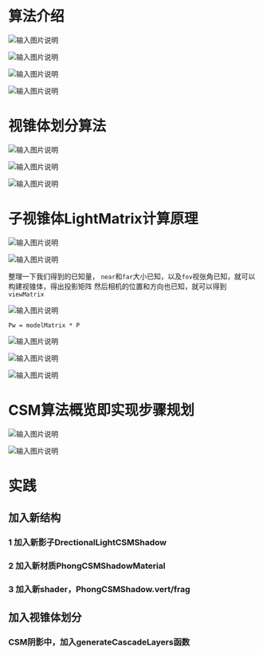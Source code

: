 # 算法介绍
 ![输入图片说明](/imgs/2025-02-28/MlvIKaHW69fbrCui.png)
 
![输入图片说明](/imgs/2025-02-28/cIszCS4ep3rp44ep.png)

![输入图片说明](/imgs/2025-02-28/LOtvUuFLq7ZLhKQ9.png)

![输入图片说明](/imgs/2025-02-28/EC5xuIQ1DfI0UxVl.png)

# 视锥体划分算法

![输入图片说明](/imgs/2025-02-28/JB6arthKfUApwilD.png)

![输入图片说明](/imgs/2025-02-28/z1pqFpFjkieK8F4e.png)

![输入图片说明](/imgs/2025-02-28/wjvyEYImwMOmdAHY.png)

# 子视锥体LightMatrix计算原理

![输入图片说明](/imgs/2025-03-01/CbTqYPCWZEIVqKn5.png)

![输入图片说明](/imgs/2025-03-01/857OU8SdEQ6vq1Q4.png)

整理一下我们得到的已知量，
`near`和`far`大小已知，以及`fov`视张角已知，就可以构建视锥体，得出投影矩阵
然后相机的位置和方向也已知，就可以得到`viewMatrix`

![输入图片说明](/imgs/2025-03-01/ZA5RZ2ATAn32t2P6.png)

`Pw = modelMatrix * P`

![输入图片说明](/imgs/2025-03-01/uY2ejfeckQ9el1b7.png)

![输入图片说明](/imgs/2025-03-01/wzXlRdHvOuJTmgv6.png)

![输入图片说明](/imgs/2025-03-01/iPH9ivqgSWEX3aMV.png)

# CSM算法概览即实现步骤规划

![输入图片说明](/imgs/2025-03-01/waoEQT0FoWKqu7Fa.png)

![输入图片说明](/imgs/2025-03-01/jXykrmSeTQ60BbAO.png)

# 实践
## 加入新结构
### 1 加入新影子DrectionalLightCSMShadow
### 2 加入新材质PhongCSMShadowMaterial
### 3 加入新shader，PhongCSMShadow.vert/frag

## 加入视锥体划分
### CSM阴影中，加入generateCascadeLayers函数 
<!--stackedit_data:
eyJoaXN0b3J5IjpbLTg2Mzc5NDEwNCwtMTQ3ODY4MzI2OSwtOT
AxMTc5NjQ1LC0yMTQwMzY0NTYsMTQwNzU5OTY4MywtMTA2OTgy
MDgyMSwtNDgxMzIwMzEyLC0yMDk0MTI0MzMsMzIzNjA1MzkyLD
ExMzkyMjkxMywyMTc5MjQ3NDMsLTEyNDA1Mjk3MTIsLTgyNDc2
NjU2NCwtMTQyNDM3NTc5NiwxMjk3ODU3MzIzLC03MDI5OTQ5OV
19
-->